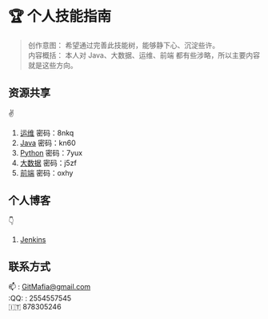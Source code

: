 # :trophy: 个人技能指南 

> 创作意图： 希望通过完善此技能树，能够静下心、沉淀些许。<br>
> 内容概括： 本人对 Java、大数据、运维、前端 都有些涉略，所以主要内容就是这些方向。

## 资源共享
:v:
1. [运维](https://pan.baidu.com/s/1edH75gJyHW0wB1PySIulrw?_blank)    密码：8nkq       
2. [Java](https://pan.baidu.com/s/1m3Yz9PRama3zXvSvkAlCJA)    密码：kn60              
3. [Python](https://pan.baidu.com/s/1Y5vwqpSn-86fevjn0Rdhsg)  密码：7yux              
4. [大数据](https://pan.baidu.com/s/1zU_i1W8rH-ZeAErNxIT-gQ)  密码：j5zf              
5. [前端](https://pan.baidu.com/s/1xM9pe13d7ssXEJpQjAYx0w)    密码：oxhy               

## 个人博客 
:point_down:
1. [Jenkins](https://blog.csdn.net/davis_dxs/article/category/8087007)


## 联系方式
:mailbox: : GitMafia@gmail.com <br>
:QQ: : 2554557545 <br>
:it: 878305246


